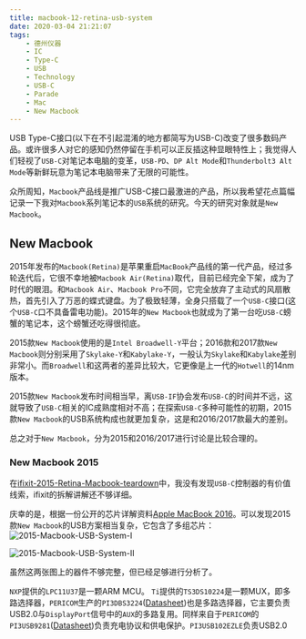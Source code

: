```yaml
---
title: macbook-12-retina-usb-system
date: 2020-03-04 21:21:07
tags:
    - 德州仪器
    - IC
    - Type-C
    - USB
    - Technology
    - USB-C
    - Parade
    - Mac
    - New Macbook
---
```


USB Type-C接口(以下在不引起混淆的地方都简写为USB-C)改变了很多数码产品。或许很多人对它的感知仍然停留在手机可以正反插这种显眼特性上；我觉得人们轻视了`USB-C`对笔记本电脑的变革，`USB-PD`、`DP Alt Mode`和`Thunderbolt3 Alt Mode`等新鲜玩意为笔记本电脑带来了无限的可能性。

众所周知，`Macbook`产品线是推广USB-C接口最激进的产品，所以我希望花点篇幅记录一下我对`Macbook`系列笔记本的`USB`系统的研究。今天的研究对象就是`New Macbook`。

## New Macbook

2015年发布的`Macbook(Retina)`是苹果重启`MacBook`产品线的第一代产品，经过多轮迭代后，它很不幸地被`Macbook Air(Retina)`取代，目前已经完全下架，成为了时代的眼泪。和`Macbook Air`、`Macbook Pro`不同，它完全放弃了主动式的风扇散热，首先引入了万恶的蝶式键盘。为了极致轻薄，全身只搭载了一个`USB-C`接口(这个`USB-C`口不具备雷电功能)。2015年的`New Macbook`也就成为了第一台吃`USB-C`螃蟹的笔记本，这个螃蟹还吃得很彻底。

2015款`New Macbook`使用的是`Intel Broadwell-Y`平台；2016款和2017款`New Macbook`则分别采用了`Skylake-Y`和`Kabylake-Y`，一般认为`Skylake`和`Kabylake`差别非常小。而`Broadwell`和这两者的差异比较大，它更像是上一代的`Hotwell`的14nm版本。

2015款`New Macbook`发布时间相当早，离`USB-IF`协会发布`USB-C`的时间并不远，这就导致了`USB-C`相关的IC成熟度相对不高；在探索`USB-C`多种可能性的初期，2015款`New Macbook`的USB系统构成也就更加复杂，这是和2016/2017款最大的差别。

总之对于`New Macbook`，分为2015和2016/2017进行讨论是比较合理的。

### New Macbook 2015

在[ifixit-2015-Retina-Macbook-teardown][1]中，我没有发现`USB-C`控制器的有价值线索，ifixit的拆解讲解还不够详细。

庆幸的是，根据一份公开的芯片详解资料[Apple MacBook 2016][2]。可以发现2015款`New Macbook`的USB方案相当复杂，它包含了多组芯片：
![2015-Macbook-USB-System-I][3]

![2015-Macbook-USB-System-II][4]

虽然这两张图上的器件不够完整，但已经足够进行分析了。

`NXP`提供的`LPC11U37`是一颗ARM MCU。
`Ti`提供的`TS3DS10224`是一颗MUX，即多路选择器，`PERICOM`生产的`PI3DBS3224`([Datasheet][5])也是多路选择器，它主要负责USB2.0与`DisplayPort`信号中的`AUX`的多路复用。同样来自于`PERICOM`的`PI3USB9281`([Datasheet][6])负责充电协议和供电保护。`PI3USB102EZLE`负责USB2.0


  [1]: https://zh.ifixit.com/Guide/2015%E6%AC%BE%E5%B8%A6%E6%9C%89Retina%E5%B1%8F%E5%B9%95%E7%9A%84MacBook%E6%8B%86%E8%A7%A3/39841
  [2]: https://www.slideshare.net/jjwu6266/apple-macbook-2016
  [3]: https://cdn.jsdelivr.net/gh/londbell/pic/img/2015-Macbook-USB-System-I.png
  [4]: https://cdn.jsdelivr.net/gh/londbell/pic/img/2015-Macbook-USB-System-II.png
  [5]: https://www.diodes.com/assets/Datasheets/PI3DBS3224.pdf
  [6]: https://www.diodes.com/assets/Datasheets/PI3USB9281.pdf